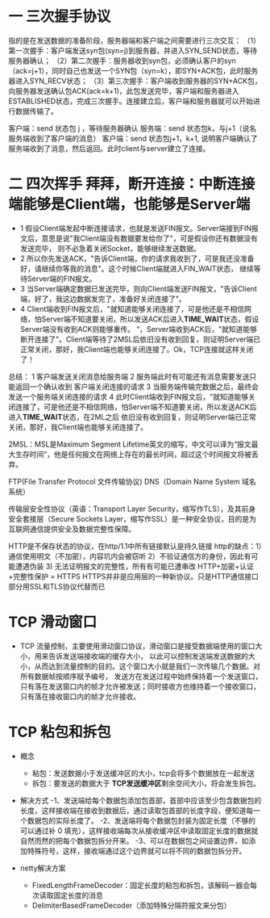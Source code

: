 # 一 三次握手协议
指的是在发送数据的准备阶段，服务器端和客户端之间需要进行三次交互：
（1）第一次握手：客户端发送syn包(syn=j)到服务器，并进入SYN_SEND状态，等待服务器确认；
（2）第二次握手：服务器收到syn包，必须确认客户的syn（ack=j+1），同时自己也发送一个SYN包（syn=k），即SYN+ACK包，此时服务器进入SYN_RECV状态；
（3）第三次握手：客户端收到服务器的SYN+ACK包，向服务器发送确认包ACK(ack=k+1)，此包发送完毕，客户端和服务器进入ESTABLISHED状态，完成三次握手。连接建立后，客户端和服务器就可以开始进行数据传输了。

客户端：send 状态包 j ，等待服务器确认
服务端：send 状态包k，与j+1（说名服务端收到了客户端的消息）
客户端：send 状态包j+1，k+1, 说明客户端确认了服务端收到了消息，然后返回。此时client与server建立了连接。

# 二 四次挥手 拜拜，断开连接：中断连接端能够是Client端，也能够是Server端
- 1 假设Client端发起中断连接请求，也就是发送FIN报文。Server端接到FIN报文后，意思是说"我Client端没有数据要发给你了"，可是假设你还有数据没有发送完毕，
则不必急着关闭Socket，能够继续发送数据。
- 2 所以你先发送ACK，"告诉Client端，你的请求我收到了，可是我还没准备好，请继续你等我的消息"。这个时候Client端就进入FIN_WAIT状态，
继续等待Server端的FIN报文。
- 3 当Server端确定数据已发送完毕，则向Client端发送FIN报文，"告诉Client端，好了，我这边数据发完了，准备好关闭连接了"。
- 4 Client端收到FIN报文后，"就知道能够关闭连接了，可是他还是不相信网络，怕Server端不知道要关闭，所以发送ACK后进入**TIME_WAIT**状态，假设Server端没有收到ACK则能够重传。
“，Server端收到ACK后，"就知道能够断开连接了"。Client端等待了2MSL后依旧没有收到回复，则证明Server端已正常关闭，那好，我Client端也能够关闭连接了。Ok，TCP连接就这样关闭了！


总结：
1 客户端发送关闭消息给服务端
2 服务端此时有可能还有消息需要发送只能返回一个确认收到 客户端关闭连接的请求
3 当服务端传输完数据之后，最终会发送一个服务端关闭连接的请求
4 此时Client端收到FIN报文后，"就知道能够关闭连接了，可是他还是不相信网络，怕Server端不知道要关闭，所以发送ACK后进入**TIME_WAIT**状态，在2ML之后
依旧没有收到回复，则证明Server端已正常关闭，那好，我Client端也能够关闭连接了。

2MSL：MSL是Maximum Segment Lifetime英文的缩写，中文可以译为“报文最大生存时间”，他是任何报文在网络上存在的最长时间，超过这个时间报文将被丢弃。

FTP(File Transfer Protocol 文件传输协议)
DNS（Domain Name System 域名系统）

传输层安全性协议（英语：Transport Layer Security，缩写作TLS），及其前身安全套接层（Secure Sockets Layer，缩写作SSL）是一种安全协议，目的是为互联网通信提供安全及数据完整性保障。

HTTP是不保存状态的协议，在http/1.1中所有链接默认是持久链接
http的缺点：1）通信使用明文（不加密），内容坑内会被窃听
2）不验证通信方的身份，因此有可能遭遇伪装
3)  无法证明报文的完整性，所有有可能已遭串改
HTTP+加密+认证+完整性保护 = HTTPS
HTTPS并非是应用层的一种新协议。只是HTTP通信接口部分用SSL和TLS协议代替而已


# TCP 滑动窗口
- TCP 流量控制，主要使用滑动窗口协议，滑动窗口是接受数据端使用的窗口大小，用来告诉发送端接收端的缓存大小，
以此可以控制发送端发送数据的大小，从而达到流量控制的目的。这个窗口大小就是我们一次传输几个数据。对所有数据帧按顺序赋予编号，
发送方在发送过程中始终保持着一个发送窗口，只有落在发送窗口内的帧才允许被发送；同时接收方也维持着一个接收窗口，
只有落在接收窗口内的帧才允许接收。

# TCP 粘包和拆包
- 概念
    - 粘包：发送数据小于发送缓冲区的大小，tcp会将多个数据放在一起发送
    - 拆包：要发送的数据大于 **TCP发送缓冲区**剩余空间大小，将会发生拆包。

- 解决方式
    -1、发送端给每个数据包添加包首部，首部中应该至少包含数据包的长度，这样接收端在接收到数据后，通过读取包首部的长度字段，便知道每一个数据包的实际长度了。
    -2、发送端将每个数据包封装为固定长度（不够的可以通过补 0 填充），这样接收端每次从接收缓冲区中读取固定长度的数据就自然而然的把每个数据包拆分开来。
    -3、可以在数据包之间设置边界，如添加特殊符号，这样，接收端通过这个边界就可以将不同的数据包拆分开。
- netty解决方案
    - FixedLengthFrameDecoder：固定长度的粘包和拆包，该解码一器会每次读取固定长度的消息
    - DelimiterBasedFrameDecoder（添加特殊分隔符报文来分包）   
    
